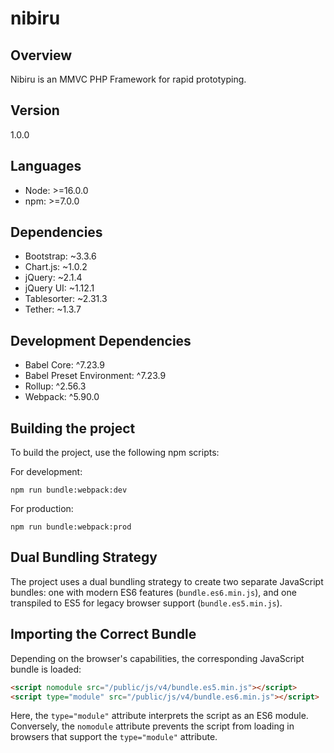 # nibiru

## Overview
Nibiru is an MMVC PHP Framework for rapid prototyping.

## Version
1.0.0

## Languages
- Node: >=16.0.0
- npm: >=7.0.0

## Dependencies
- Bootstrap: ~3.3.6
- Chart.js: ~1.0.2
- jQuery: ~2.1.4
- jQuery UI: ~1.12.1
- Tablesorter: ~2.31.3
- Tether: ~1.3.7

## Development Dependencies
- Babel Core: ^7.23.9
- Babel Preset Environment: ^7.23.9
- Rollup: ^2.56.3
- Webpack: ^5.90.0

## Building the project
To build the project, use the following npm scripts:

For development:
```shell
npm run bundle:webpack:dev
```

For production:
```shell
npm run bundle:webpack:prod
```

## Dual Bundling Strategy
The project uses a dual bundling strategy to create two separate JavaScript bundles: one with modern ES6 features (`bundle.es6.min.js`), and one transpiled to ES5 for legacy browser support (`bundle.es5.min.js`).

## Importing the Correct Bundle
Depending on the browser's capabilities, the corresponding JavaScript bundle is loaded:

```html
<script nomodule src="/public/js/v4/bundle.es5.min.js"></script>
<script type="module" src="/public/js/v4/bundle.es6.min.js"></script>
```
Here, the `type="module"` attribute interprets the script as an ES6 module. Conversely, the `nomodule` attribute prevents the script from loading in browsers that support the `type="module"` attribute.
